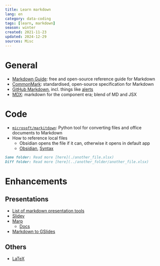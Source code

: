 ```yaml
---
title: Learn markdown
lang: en
category: data-coding
tags: [learn, markdown]
season: winter
created: 2021-11-23
updated: 2024-12-29
sources: Misc
---
```


# General
- [Markdown Guide](https://www.markdownguide.org/): free and open-source reference guide for Markdown
- [CommonMark](https://commonmark.org/): standardised, open-source specification for Markdown
- [GitHub Markdown](https://github.github.com/gfm/), incl. things like [alerts](https://docs.github.com/en/get-started/writing-on-github/getting-started-with-writing-and-formatting-on-github/basic-writing-and-formatting-syntax#alerts)
- [MDX](https://mdxjs.com/): markdown for the component era; blend of MD and JSX

# Code
- [`microsoft/markitdown`](https://github.com/microsoft/markitdown): Python tool for converting files and office documents to Markdown
- How to reference local files
	- Obsidian opens the file if it can, otherwise it opens in default app
	- [Obsidian](https://forum.obsidian.md/t/how-to-link-a-local-file-in-obsidian/5815), [Syntax](https://stackoverflow.com/questions/32563078/how-link-to-any-local-file-with-markdown-syntax/59226851)

```markdown
Same folder: Read more [here](./another_file.xlsx)
Diff folder: Read more [here](../another_folder/another_file.xlsx)
```

# Enhancements

## Presentations
- [List of markdown presentation tools](https://gist.github.com/johnloy/27dd124ad40e210e91c70dd1c24ac8c8)
- [Slidev](https://sli.dev/)
- [Marp](https://github.com/marp-team/marp-cli)
	- [Docs](https://marpit.marp.app/)
- [Markdown to GSlides](https://github.com/googleworkspace/md2googleslides)

## Others
- [LaTeX](https://www.latex-project.org/)
